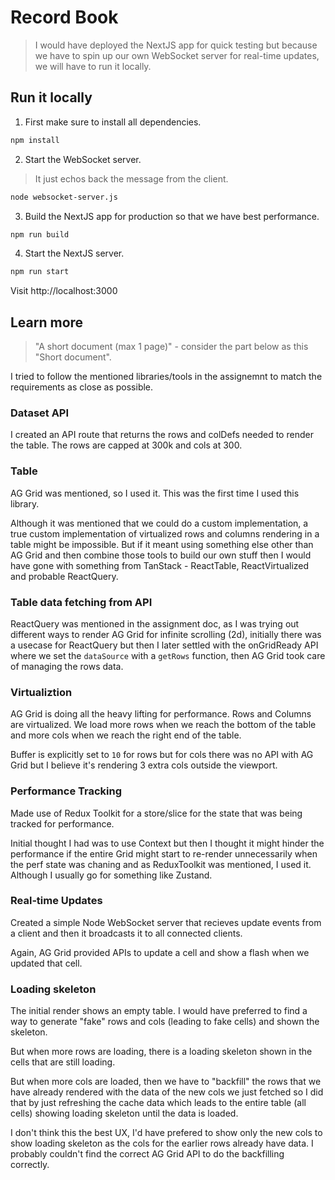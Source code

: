 # Record Book

> I would have deployed the NextJS app for quick testing but because we have to spin up our own WebSocket server for real-time updates, we will have to run it locally.

## Run it locally

1. First make sure to install all dependencies.

```bash
npm install
```

2. Start the WebSocket server.

> It just echos back the message from the client.

```bash
node websocket-server.js
```

3. Build the NextJS app for production so that we have best performance.

```bash
npm run build
```

4. Start the NextJS server.

```bash
npm run start
```

Visit http://localhost:3000

## Learn more

> "A short document (max 1 page)" - consider the part below as this "Short document".

I tried to follow the mentioned libraries/tools in the assignemnt to match the requirements as close as possible.

### Dataset API

I created an API route that returns the rows and colDefs needed to render the table. The rows are capped at 300k and cols at 300.

### Table

AG Grid was mentioned, so I used it. This was the first time I used this library.

Although it was mentioned that we could do a custom implementation, a true custom implementation of virtualized rows and columns rendering in a table might be impossible. But if it meant using something else other than AG Grid and then combine those tools to build our own stuff then I would have gone with something from TanStack - ReactTable, ReactVirtualized and probable ReactQuery.

### Table data fetching from API

ReactQuery was mentioned in the assignment doc, as I was trying out different ways to render AG Grid for infinite scrolling (2d), initially there was a usecase for ReactQuery but then I later settled with the onGridReady API where we set the `dataSource` with a `getRows` function, then AG Grid took care of managing the rows data.

### Virtualiztion

AG Grid is doing all the heavy lifting for performance. Rows and Columns are virtualized. We load more rows when we reach the bottom of the table and more cols when we reach the right end of the table.

Buffer is explicitly set to `10` for rows but for cols there was no API with AG Grid but I believe it's rendering 3 extra cols outside the viewport.

### Performance Tracking

Made use of Redux Toolkit for a store/slice for the state that was being tracked for performance.

Initial thought I had was to use Context but then I thought it might hinder the performance if the entire Grid might start to re-render unnecessarily when the perf state was chaning and as ReduxToolkit was mentioned, I used it. Although I usually go for something like Zustand.

### Real‑time Updates

Created a simple Node WebSocket server that recieves update events from a client and then it broadcasts it to all connected clients.

Again, AG Grid provided APIs to update a cell and show a flash when we updated that cell.

### Loading skeleton

The initial render shows an empty table. I would have preferred to find a way to generate "fake" rows and cols (leading to fake cells) and shown the skeleton.

But when more rows are loading, there is a loading skeleton shown in the cells that are still loading.

But when more cols are loaded, then we have to "backfill" the rows that we have already rendered with the data of the new cols we just fetched so I did that by just refreshing the cache data which leads to the entire table (all cells) showing loading skeleton until the data is loaded.

I don't think this the best UX, I'd have prefered to show only the new cols to show loading skeleton as the cols for the earlier rows already have data. I probably couldn't find the correct AG Grid API to do the backfilling correctly.
